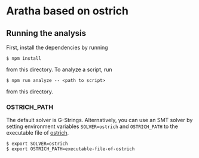 # Aratha based on ostrich

## Running the analysis

First, install the dependencies by running
```
$ npm install
```
from this directory. To analyze a script, run
```
$ npm run analyze -- <path to script>
```
from this directory.

### OSTRICH_PATH

The default solver is G-Strings. 
Alternatively, you can use an SMT solver by setting environment variables `SOLVER=ostrich` and `OSTRICH_PATH` to the executable file of [ostrich](https://github.com/uuverifiers/ostrich).
```
$ export SOLVER=ostrich
$ export OSTRICH_PATH=executable-file-of-ostrich
```
